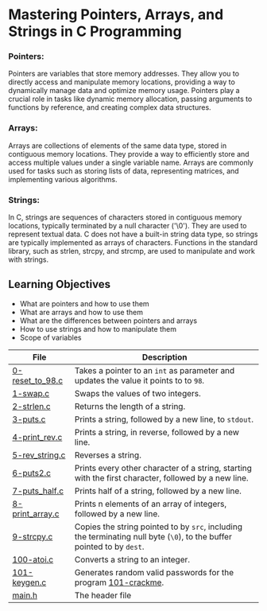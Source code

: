 # Mastering Pointers, Arrays, and Strings in C Programming
### Pointers:
Pointers are variables that store memory addresses. They allow you to directly access and manipulate memory locations, providing a way to dynamically manage data and optimize memory usage. Pointers play a crucial role in tasks like dynamic memory allocation, passing arguments to functions by reference, and creating complex data structures.

### Arrays:
Arrays are collections of elements of the same data type, stored in contiguous memory locations. They provide a way to efficiently store and access multiple values under a single variable name. Arrays are commonly used for tasks such as storing lists of data, representing matrices, and implementing various algorithms.

### Strings:
In C, strings are sequences of characters stored in contiguous memory locations, typically terminated by a null character ('\0'). They are used to represent textual data. C does not have a built-in string data type, so strings are typically implemented as arrays of characters. Functions in the standard library, such as strlen, strcpy, and strcmp, are used to manipulate and work with strings.

## Learning Objectives

* What are pointers and how to use them
* What are arrays and how to use them
* What are the differences between pointers and arrays
* How to use strings and how to manipulate them
* Scope of variables

| File      | Description |
| ----------- | ----------- |
| [0-reset_to_98.c](https://github.com/blackpearlRZ/alx-low_level_programming/blob/master/0x05-pointers_arrays_strings/0-reset_to_98.c) | Takes a pointer to an ``int`` as parameter and updates the value it points to to ``98``. |
| [1-swap.c](https://github.com/blackpearlRZ/alx-low_level_programming/blob/master/0x05-pointers_arrays_strings/1-swap.c) | Swaps the values of two integers. |
| [2-strlen.c](https://github.com/blackpearlRZ/alx-low_level_programming/blob/master/0x05-pointers_arrays_strings/2-strlen.c) | Returns the length of a string. |
| [3-puts.c](https://github.com/blackpearlRZ/alx-low_level_programming/blob/master/0x05-pointers_arrays_strings/3-puts.c) | Prints a string, followed by a new line, to ``stdout``. |
| [4-print_rev.c](https://github.com/blackpearlRZ/alx-low_level_programming/blob/master/0x05-pointers_arrays_strings/4-print_rev.c) | Prints a string, in reverse, followed by a new line. |      
| [5-rev_string.c](https://github.com/blackpearlRZ/alx-low_level_programming/blob/master/0x05-pointers_arrays_strings/5-rev_string.c) | Reverses a string. |   
| [6-puts2.c](https://github.com/blackpearlRZ/alx-low_level_programming/blob/master/0x05-pointers_arrays_strings/6-puts2.c) | Prints every other character of a string, starting with the first character, followed by a new line. |
| [7-puts_half.c](https://github.com/blackpearlRZ/alx-low_level_programming/blob/master/0x05-pointers_arrays_strings/7-puts_half.c) |  Prints half of a string, followed by a new line. |      
| [8-print_array.c](https://github.com/blackpearlRZ/alx-low_level_programming/blob/master/0x05-pointers_arrays_strings/8-print_array.c) | Prints n elements of an array of integers, followed by a new line. |
| [9-strcpy.c](https://github.com/blackpearlRZ/alx-low_level_programming/blob/master/0x05-pointers_arrays_strings/9-strcpy.c) | Copies the string pointed to by ``src``, including the terminating null byte (``\0``), to the buffer pointed to by ``dest``. |
| [100-atoi.c](https://github.com/blackpearlRZ/alx-low_level_programming/blob/master/0x05-pointers_arrays_strings/100-atoi.c) | Converts a string to an integer. |
| [101-keygen.c](https://github.com/blackpearlRZ/alx-low_level_programming/blob/master/0x05-pointers_arrays_strings/101-keygen.c) | Generates random valid passwords for the program [101-crackme](https://github.com/alx-tools/0x04.c). |
| [main.h](https://github.com/Matsadura/alx-low_level_programming/blob/master/0x05-pointers_arrays_strings/main.h) | The header file |
